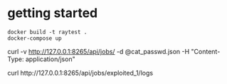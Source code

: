 
# getting started
```
docker build -t raytest .
docker-compose up
```

curl -v http://127.0.0.1:8265/api/jobs/ -d @cat_passwd.json -H "Content-Type: application/json"
<p>
curl http://127.0.0.1:8265/api/jobs/exploited_1/logs